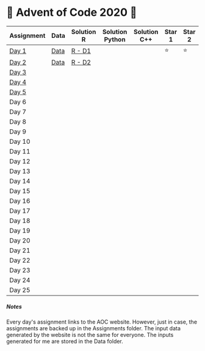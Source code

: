 # 🎄 Advent of Code 2020 🎁

| Assignment | Data | Solution R | Solution Python | Solution C++ | Star 1 | Star 2 |
|-------|---|---|---|---|---|---|
| [Day 1](https://adventofcode.com/2020/day/1) | [Data](data/day1.txt) | [R - D1](solutionsR/day1.R) |   |   | <span align="center">⭐</span> | <span align="center">⭐</span> |
| [Day 2](https://adventofcode.com/2020/day/2) | [Data](data/Day2.txt) | [R - D2](SolutionsR/Day2.R) |   |   |   |   |
| [Day 3](https://adventofcode.com/2020/day/3) |   |   |   |   |   |   |
| [Day 4](https://adventofcode.com/2020/day/4) |   |   |   |   |   |   |
| [Day 5](https://adventofcode.com/2020/day/5) |   |   |   |   |   |   |
| Day 6 |   |   |   |   |   |   |
| Day 7 |   |   |   |   |   |   |
| Day 8 |   |   |   |   |   |   |
| Day 9 |   |   |   |   |   |   |
| Day 10 |   |   |   |   |   |   |
| Day 11 |   |   |   |   |   |   |
| Day 12 |   |   |   |   |   |   |
| Day 13 |   |   |   |   |   |   |
| Day 14 |   |   |   |   |   |   |
| Day 15 |   |   |   |   |   |   |
| Day 16 |   |   |   |   |   |   |
| Day 17 |   |   |   |   |   |   |
| Day 18 |   |   |   |   |   |   |
| Day 19 |   |   |   |   |   |   |
| Day 20 |   |   |   |   |   |   |
| Day 21 |   |   |   |   |   |   |
| Day 22 |   |   |   |   |   |   |
| Day 23 |   |   |   |   |   |   |
| Day 24 |   |   |   |   |   |   |
| Day 25 |   |   |   |   |   |   |


##### Notes
Every day's assignment links to the AOC website. However, just in case, the assignments are backed up in the Assignments folder. The input data generated by the website is not the same for everyone. The inputs generated for me are stored in the Data folder.

